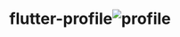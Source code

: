 # flutter-profile![profile](https://user-images.githubusercontent.com/96682275/148051092-a6a3171b-55f5-4dac-b10e-e0063f7d7aa2.jpg)

